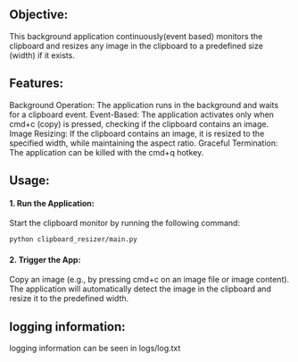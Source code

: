 

## **Objective**:
This background application continuously(event based) monitors the clipboard and resizes any image in the clipboard
to a predefined size (width) if it exists.

## **Features**:
Background Operation: The application runs in the background and waits for a clipboard event.
Event-Based: The application activates only when cmd+c (copy) is pressed, checking if the clipboard contains an image.
Image Resizing: If the clipboard contains an image, it is resized to the specified width, while maintaining the aspect ratio.
Graceful Termination: The application can be killed with the cmd+q hotkey.



## **Usage**:

#### 1. **Run the Application**:
Start the clipboard monitor by running the following command:
```bash
python clipboard_resizer/main.py
```

#### **2. Trigger the App:**
Copy an image (e.g., by pressing cmd+c on an image file or image content).
The application will automatically detect the image in the clipboard and resize it to the predefined width.


## **logging information**:
logging information can be seen in logs/log.txt